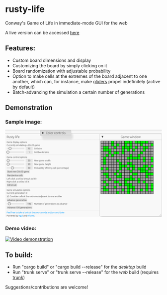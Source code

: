 # rusty-life
Conway's Game of Life in immediate-mode GUI for the web

A live version can be accessed [here](https://rustylife.netlify.app/)

## Features:
* Custom board dimensions and display
* Customizing the board by simply clicking on it
* Board randomization with adjustable probability
* Option to make cells at the extremes of the board adjacent to one another, which can, for instance, make [gliders](https://conwaylife.com/wiki/Glider) propel indefinitely (active by default)
* Batch-advancing the simulation a certain number of generations

## Demonstration

### Sample image:
![Sample image](sample_image.png)

### Demo video:
[![Video demonstration](https://img.youtube.com/vi/MZE6ZtSMzG4/0.jpg)](https://www.youtube.com/watch?v=MZE6ZtSMzG4)

## To build:
* Run "cargo build" or "cargo build --release" for the *desktop* build
* Run "trunk serve" or "trunk serve --release" for the *web* build (requires [trunk](https://github.com/trunk-rs/trunk))

Suggestions/contributions are welcome!